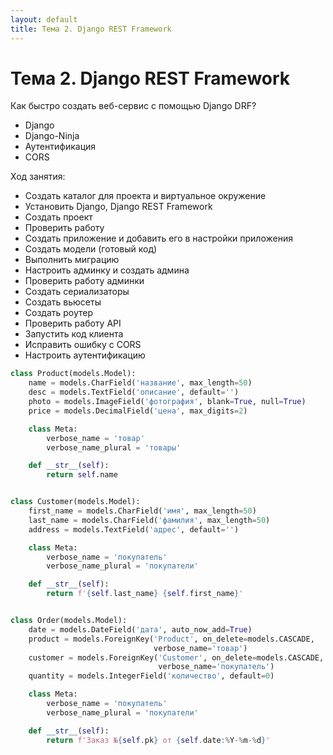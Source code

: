 ```yaml
---
layout: default
title: Тема 2. Django REST Framework
---
```

# Тема 2. Django REST Framework

Как быстро создать веб-сервис с помощью Django DRF?

- Django
- Django-Ninja
- Аутентификация
- CORS

Ход занятия:
- Создать каталог для проекта и виртуальное окружение
- Установить Django, Django REST Framework
- Создать проект
- Проверить работу
- Создать приложение и добавить его в настройки приложения
- Создать модели (готовый код)
- Выполнить миграцию
- Настроить админку и создать админа
- Проверить работу админки
- Создать сериализаторы
- Создать вьюсеты
- Создать роутер
- Проверить работу API
- Запустить код клиента
- Исправить ошибку с CORS
- Настроить аутентификацию

```python
class Product(models.Model):
    name = models.CharField('название', max_length=50)
    desc = models.TextField('описание', default='')
    photo = models.ImageField('фотография', blank=True, null=True)
    price = models.DecimalField('цена', max_digits=2)

    class Meta:
        verbose_name = 'товар'
        verbose_name_plural = 'товары'

    def __str__(self):
        return self.name


class Customer(models.Model):
    first_name = models.CharField('имя', max_length=50)
    last_name = models.CharField('фамилия', max_length=50)
    address = models.TextField('адрес', default='')

    class Meta:
        verbose_name = 'покупатель'
        verbose_name_plural = 'покупатели'

    def __str__(self):
        return f'{self.last_name} {self.first_name}'


class Order(models.Model):
    date = models.DateField('дата', auto_now_add=True)
    product = models.ForeignKey('Product', on_delete=models.CASCADE,
                                verbose_name='товар')
    customer = models.ForeignKey('Customer', on_delete=models.CASCADE,
                                 verbose_name='покупатель')
    quantity = models.IntegerField('количество', default=0)

    class Meta:
        verbose_name = 'покупатель'
        verbose_name_plural = 'покупатели'

    def __str__(self):
        return f'Заказ №{self.pk} от {self.date:%Y-%m-%d}'
```
